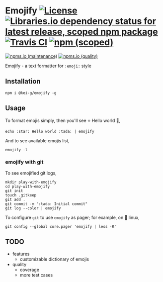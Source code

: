 # Emojify [![License](https://img.shields.io/github/license/kei-g/emojify-js)](https://opensource.org/licenses/BSD-3-Clause) [![Libraries.io dependency status for latest release, scoped npm package](https://img.shields.io/librariesio/release/npm/@kei-g/emojify)](https://www.npmjs.com/package/kei-g/emojify?activeTab=dependencies) [![Travis CI](https://img.shields.io/travis/com/kei-g/emojify-js?logo=travis&style=flat)](https://www.travis-ci.com/github/kei-g/emojify-js) [![npm (scoped)](https://img.shields.io/npm/v/@kei-g/emojify?logo=npm&style=flat)](https://www.npmjs.com/package/@kei-g/emojify)

[![npms.io (maintenance)](https://img.shields.io/npms-io/maintenance-score/@kei-g/emojify)](https://npms.io/search?q=%40kei-g%2Femojify) [![npms.io (quality)](https://img.shields.io/npms-io/quality-score/@kei-g/emojify)](https://npms.io/search?q=%40kei-g%2Femojify)

Emojify - a text formatter for `:emoji:` style

## Installation

```shell
npm i @kei-g/emojify -g
```

## Usage

To format emojis simply, then you'll see :star: Hello world :tada:,

```shell
echo :star: Hello world :tada: | emojify
```

And to see available emojis list,

```shell
emojify -l
```

### emojify with git

To see emojified git logs,

```shell
mkdir play-with-emojify
cd play-with-emojify
git init
touch .gitkeep
git add .
git commit -m ":tada: Initial commit"
git log --color | emojify
```

To configure `git` to use `emojify` as pager; for example, on :penguin: linux,

```shell
git config --global core.pager 'emojify | less -R'
```

## TODO

- features
  - customizable dictionary of emojis
- quality
  - coverage
  - more test cases
